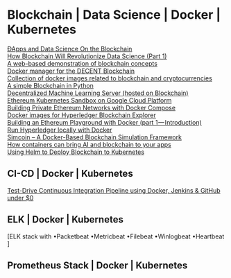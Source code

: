 # Blockchain | Data Science | Docker | Kubernetes

[ÐApps and Data Science On the Blockchain](https://medium.com/@shanif/ðapps-and-data-on-the-blockchain-a0fd1bdeec12)<br>
[How Blockchain Will Revolutionize Data Science (Part 1)](https://towardsdatascience.com/how-blockchain-will-revolutionize-data-science-part-1-39cea8dc6713)<br>
[A web-based demonstration of blockchain concepts](https://github.com/anders94/blockchain-demo)<br>
[Docker manager for the DECENT Blockchain](https://github.com/Netherdrake/DECENT-docker)<br>
[Collection of docker images related to blockchain and cryptocurrencies](https://github.com/dsbaars/docker-blockchain)<br>
[A simple Blockchain in Python](https://github.com/dvf/blockchain)<br>
[Decentralized Machine Learning Server (hosted on Blockchain)](https://github.com/iamtrask/Sonar)<br>
[Ethereum Kubernetes Sandbox on Google Cloud Platform](https://github.com/ethereumproject/etherkube)<br>
[Building Private Ethereum Networks with Docker Compose](https://capgemini.github.io/blockchain/ethereum-docker-compose/)<br>
[Docker images for Hyperledger Blockchain Explorer](https://github.com/yeasy/docker-blockchain-explorer)<br>
[Building an Ethereum Playground with Docker (part 1 — Introduction)](https://medium.com/@andrenit/buildind-an-ethereum-playground-with-docker-part-1-introduction-80be173aaa7a)<br>
[Run Hyperledger locally with Docker](https://blog.craftworkz.co/run-hyperledger-locally-with-docker-4f3bcb815c03?gi=7272ab9a7fab)<br>
[Simcoin – A Docker-Based Blockchain Simulation Framework](https://news.ycombinator.com/item?id=16122776)<br>
[How containers can bring AI and blockchain to your apps](https://www.infoworld.com/article/3243144/containers/how-containers-can-bring-ai-and-blockchain-to-your-apps.html)<br>
[Using Helm to Deploy Blockchain to Kubernetes](https://www.microsoft.com/developerblog/2018/02/09/using-helm-deploy-blockchain-kubernetes/)<br>

## CI-CD | Docker | Kubernetes

[Test-Drive Continuous Integration Pipeline using Docker, Jenkins & GitHub under $0](http://collabnix.com/5-minutes-to-continuous-integration-pipeline-using-docker-jenkins-github-on-play-with-docker-platform/)<br>

## ELK | Docker | Kubernetes
[ELK stack with •Packetbeat   •Metricbeat   •Filebeat   •Winlogbeat  •Heartbeat ]

## Prometheus Stack | Docker | Kubernetes

